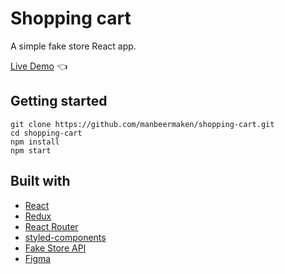 # Shopping cart

A simple fake store React app.

[Live Demo](https://manbeermaken.github.io/shopping-cart/) :point_left:

## Getting started

```
git clone https://github.com/manbeermaken/shopping-cart.git
cd shopping-cart
npm install
npm start
```

## Built with

- [React](https://reactjs.org/)
- [Redux](https://redux.js.org/)
- [React Router](https://reactrouter.com/)
- [styled-components](https://styled-components.com/)
- [Fake Store API](https://fakestoreapi.com/)
- [Figma](https://figma.com/)
